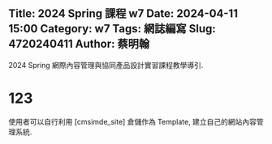 Title: 2024 Spring 課程 w7
Date: 2024-04-11 15:00
Category: w7
Tags: 網誌編寫
Slug: 4720240411
Author: 蔡明翰
---

2024 Spring 網際內容管理與協同產品設計實習課程教學導引.

<!-- PELICAN_END_SUMMARY -->

# 123
使用者可以自行利用 [cmsimde_site] 倉儲作為 Template, 建立自己的網站內容管理系統.